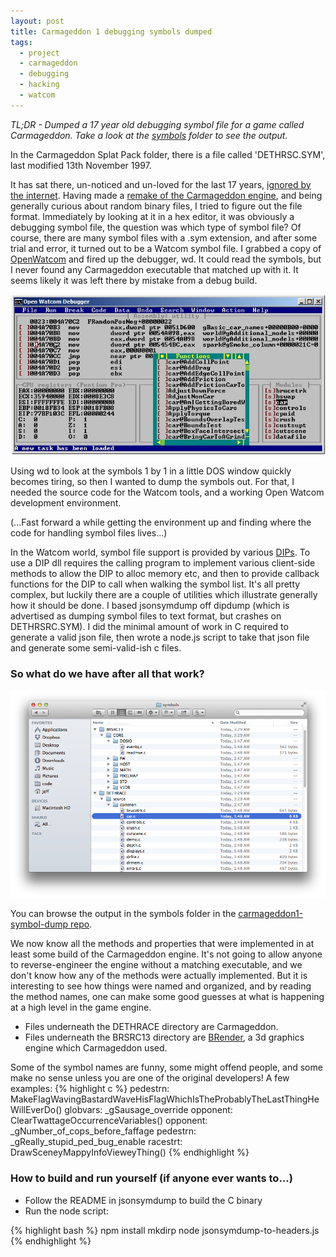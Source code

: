 ```yaml
---
layout: post
title: Carmageddon 1 debugging symbols dumped
tags:
  - project
  - carmageddon
  - debugging
  - hacking
  - watcom
---
```


_TL;DR - Dumped a 17 year old debugging symbol file for a game called Carmageddon. Take a look at the [symbols](https://github.com/jeff-1amstudios/carmageddon1-symbol-dump) folder to see the output._


In the Carmageddon Splat Pack folder, there is a file called 'DETHRSC.SYM', last modified 13th November 1997. 

It has sat there, un-noticed and un-loved for the last 17 years, [ignored by the internet](https://www.google.com/#q=DETHRSRC.SYM+-torrent). Having made a [remake of the Carmageddon engine](http://1amstudios.com/projects/openc1), and being generally curious about random binary files, I tried to figure out the file format.  Immediately by looking at it in a hex editor, it was obviously a debugging symbol file, the question was which type of symbol file?  Of course, there are many symbol files with a .sym extension, and after some trial and error, it turned out to be a Watcom symbol file.  I grabbed a copy of [OpenWatcom](http://www.openwatcom.org/) and fired up the debugger, wd. It could read the symbols, but I never found any Carmageddon executable that matched up with it. It seems likely it was left there by mistake from a debug build.

![](/img/watcom-debugger.jpg)

Using wd to look at the symbols 1 by 1 in a little DOS window quickly becomes tiring, so then I wanted to dump the symbols out. For that, I needed the source code for the Watcom tools, and a working Open Watcom development environment.

(...Fast forward a while getting the environment up and finding where the code for handling symbol files lives...)

In the Watcom world, symbol file support is provided by various [DIPs](http://www.openwatcom.org/index.php/Debugging_Format_Interoperability). To use a DIP dll requires the calling program to implement various client-side methods to allow the DIP to alloc memory etc, and then to provide callback functions for the DIP to call when walking the symbol list. It's all pretty complex, but luckily there are a couple of utilities which illustrate generally how it should be done.  I based jsonsymdump off dipdump (which is advertised as dumping symbol files to text format, but crashes on DETHRSRC.SYM). I did the minimal amount of work in C required to generate a valid json file, then wrote a node.js script to take that json file and generate some semi-valid-ish c files.

### So what do we have after all that work?

![](/img/c1-symbols-filesystem.png)

You can browse the output in the symbols folder in the [carmageddon1-symbol-dump repo](https://github.com/jeff-1amstudios/carmageddon1-symbol-dump).

We now know all the methods and properties that were implemented in at least some build of the Carmageddon engine.  It's not going to allow anyone to reverse-engineer the engine without a matching executable, and we don't know how any of the methods were actually implemented. But it is interesting to see how things were named and organized, and by reading the method names, one can make some good guesses at what is happening at a high level in the game engine.

 * Files underneath the DETHRACE directory are Carmageddon. 
 * Files underneath the BRSRC13 directory are  [BRender](http://en.wikipedia.org/wiki/Argonaut_Games#BRender), a 3d graphics engine which Carmageddon used.


Some of the symbol names are funny, some might offend people, and some make no sense unless you are one of the original developers! A few examples:
{% highlight c %}
pedestrn: MakeFlagWavingBastardWaveHisFlagWhichIsTheProbablyTheLastThingHeWillEverDo()
globvars: _gSausage_override
opponent: ClearTwattageOccurrenceVariables()
opponent: _gNumber_of_cops_before_faffage
pedestrn: _gReally_stupid_ped_bug_enable
racestrt: DrawSceneyMappyInfoVieweyThing()
{% endhighlight %}


### How to build and run yourself (if anyone ever wants to...) ###

 * Follow the README in jsonsymdump to build the C binary
 * Run the node script:
 
{% highlight bash %}
npm install mkdirp
node jsonsymdump-to-headers.js
{% endhighlight %}